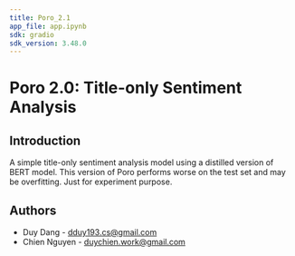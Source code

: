 ```yaml
---
title: Poro_2.1
app_file: app.ipynb
sdk: gradio
sdk_version: 3.48.0
---
```

# Poro 2.0: Title-only Sentiment Analysis

## Introduction
A simple title-only sentiment analysis model using a distilled version of BERT model. 
This version of Poro performs worse on the test set and may be overfitting. Just for experiment purpose.

## Authors
- Duy Dang - <dduy193.cs@gmail.com>
- Chien Nguyen - <duychien.work@gmail.com>